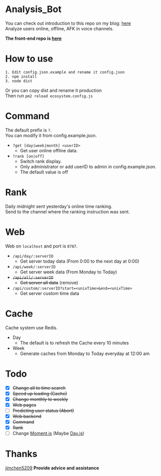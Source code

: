 # Analysis_Bot
You can check out introduction to this repo on my blog: [here](https://blog.woodman.tw/2020/03/11/%E5%B0%88%E6%A1%88%E4%BB%8B%E7%B4%B9-Discord-Analysis-Bot/)  
Analyze users online, offline, AFK in voice channels.

**The front-end repo is [here](https://github.com/LCE-Lab/Analysis_Bot_Web)**

# How to use
```
1. Edit config.json.example and rename it config.json
2. npm install
3. node dist
```
Or you can copy dist and rename it production  
Then run `pm2 reload ecosystem.config.js`

# Command
The default prefix is `?`.  
You can modify it from config.example.json.

- `?get [day|week|month] <userID>`  
  - Get user online offline data.
- `?rank [on|off]`
  - Switch rank display.
  - Only administrator or add userID to admin in config.example.json.
  - The default value is off

# Rank
Daily midnight sent yesterday's online time ranking.  
Send to the channel where the ranking instruction was sent.

# Web
Web on `localhost` and port is `8787`.

- `/api/day/:serverID` 
  - Get server today data (From 0:00 to the next day at 0:00)
- `/api/week/:serverID`
  - Get server week data (From Monday to Today)
- ~~`/api/all/:serverID`~~
  - ~~Get server all data~~ (remove)
- `/api/custom/:serverID?start=<unixTime>&end=<unixTime>`
  - Get server custom time data

# Cache
Cache system use Redis.

- Day
  - The default is to refresh the Cache every 10 minutes
- Week
  - Generate caches from Monday to Today everyday at 12:00 am

# Todo
- [X] ~~Change all to time search~~
- [x] ~~Speed up loading (Cache)~~
- [x] ~~Change monthly to weekly~~
- [x] ~~Web pages~~
- [ ] ~~Predicting user status (Abort)~~
- [x] ~~Web backend~~
- [x] ~~Command~~
- [x] ~~Rank~~
- [ ] Change [Moment.js](https://momentjs.com/docs/#/-project-status/) (Maybe [Day.js](https://www.npmjs.com/package/dayjs))

# Thanks
[jimchen5209](https://jimchen5209.me) **Provide advice and assistance**
